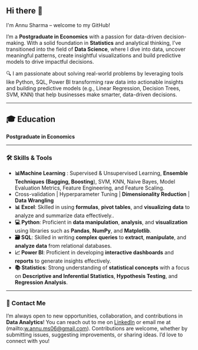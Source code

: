 ## Hi there 👋
I'm Annu Sharma – welcome to my GitHub!

I’m a **Postgraduate in Economics** with a passion for data-driven decision-making. With a solid foundation in **Statistics** and analytical thinking, I’ve transitioned into the field of **Data Science**, 
where I dive into data, uncover meaningful patterns, create insightful visualizations and build predictive models to drive impactful decisions.

🔍 I am passionate about solving real-world problems by leveraging tools like Python, SQL, Power BI transforming  raw data into actionable insights and building predictive models (e.g., Linear Regression, Decision Trees, SVM, KNN) that help businesses make smarter, data-driven decisions.

------------------------------------

## 🎓 **Education**
**Postgraduate in Economics**

-----------------------------------

### 🛠️ Skills & Tools

- **📊Machine Learning** : Supervised & Unsupervised Learning, **Ensemble Techniques (Bagging, Boosting**), SVM, KNN, Naive Bayes, Model Evaluation Metrics, Feature Engineering, and Feature Scaling.
- Cross-validation | Hyperparameter Tuning  | **Dimensionality Reduction** | **Data Wrangling**
- **📊 Excel**: Skilled in using **formulas**, **pivot tables**, and **visualizing data** to analyze and summarize data effectively..
- **💻 Python**: Proficient in **data manipulation**, **analysis**, and **visualization** using libraries such as **Pandas**, **NumPy**, and **Matplotlib**.
- **🗃️ SQL**: Skilled in writing **complex queries** to **extract**, **manipulate**, and **analyze data** from relational databases.
- **📈 Power BI**: Proficient in developing **interactive dashboards** and **reports** to generate insights effectively.
- **📚 Statistics**: Strong understanding of **statistical concepts** with a focus on **Descriptive and Inferential Statistics**, **Hypothesis Testing**, and **Regression Analysis**.

----------------------------------


### 💬 Contact Me
I’m always open to new opportunities, collaboration, and contributions in **Data Analytics**! You can reach out to me on [LinkedIn](https://www.linkedin.com/in/annu-sharma06/) or email me at (mailto:w.annu.ms06@gmail.com). Contributions are welcome, whether by submitting issues, suggesting improvements, or sharing ideas. I’d love to connect with you!


